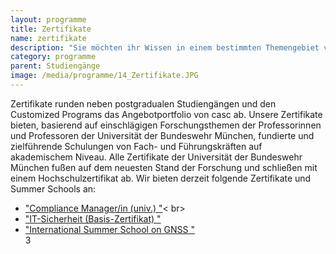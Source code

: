 ```yaml
---
layout: programme
title: Zertifikate
name: zertifikate
description: "Sie möchten ihr Wissen in einem bestimmten Themengebiet vertiefen? Mit unseren Zertifikaten qualifizieren Sie sich gezielt für herausfordernde Aufgaben und werden Experte auf diesem Gebiet."
category: programme
parent: Studiengänge
image: /media/programme/14_Zertifikate.JPG
---
```

 

Zertifikate runden neben postgradualen Studiengängen und den Customized Programs das Angebotportfolio von casc ab. Unsere Zertifikate bieten, basierend auf einschlägigen Forschungsthemen der Professorinnen und Professoren der Universität der Bundeswehr München, fundierte und zielführende Schulungen von Fach- und Führungskräften auf akademischem Niveau. Alle Zertifikate der Universität der Bundeswehr München fußen auf dem neuesten Stand der Forschung und schließen mit einem Hochschulzertifikat ab. Wir bieten derzeit folgende Zertifikate und Summer Schools an:

  * <a href="https://www.unibw.de/casc/zertifikate/compliance-manager">"Compliance Manager/in (univ.) "</a>< br>
  * <a href="https://www.unibw.de/casc/zertifikate/it-sicherheit">"IT-Sicherheit (Basis-Zertifikat) "</a><br>
  * <a href="file:///Users/nielsen/Downloads/Announcement_ESA_JRC_Summerschool_2016.pdf">"International Summer School on GNSS "</a><br>
3
